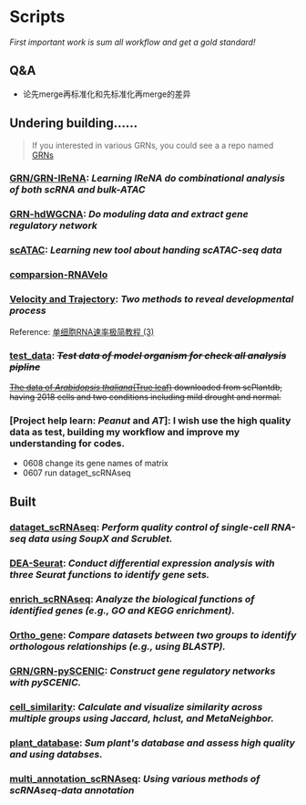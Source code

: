 # Scripts
*First important work is sum all workflow and get a gold standard!*

## Q&A
  - 论先merge再标准化和先标准化再merge的差异

## Undering building……
> If you interested in various GRNs, you could see a a repo named [GRNs](https://github.com/ydgenomics/GRNs)

### [GRN/GRN-IReNA](GRN/GRN-IReNA): *Learning IReNA do combinational analysis of both scRNA and bulk-ATAC*
### [GRN-hdWGCNA](GRN/GRN-hdWGCNA): *Do moduling data and extract gene regulatory network*

### [scATAC](scATAC): *Learning new tool about handing scATAC-seq data*

### [comparsion-RNAVelo](Trajectory/Velocity)

### [Velocity and Trajectory](Trajectory): *Two methods to reveal developmental process*
  Reference: [单细胞RNA速率极简教程 (3)](https://mp.weixin.qq.com/s/JAVNLCZGJlmDkzHwoD106g)

### [test_data](): *~~Test data of model organism for check all analysis pipline~~*
  ~~[The data of *Arabidopsis thaliana*(True leaf)](test_data/ERP132245.h5ad) downloaded from scPlantdb, having 2018 cells and two conditions including mild drought and normal.~~

### [Project help learn: *Peanut* and *AT*]: I wish use the high quality data as test, building my workflow and improve my understanding for codes.
  - 0608 change its gene names of matrix
  - 0607 run dataget_scRNAseq

## Built
  ### [**dataget_scRNAseq**](dataget_scRNAseq): *Perform quality control of single-cell RNA-seq data using SoupX and Scrublet.*

  ### [**DEA-Seurat**](DEA-Seurat): *Conduct differential expression analysis with three Seurat functions to identify gene sets.*

  ### [**enrich_scRNAseq**](enrich_scRNAseq): *Analyze the biological functions of identified genes (e.g., GO and KEGG enrichment).*

  ### [**Ortho_gene**](Ortho_gene): *Compare datasets between two groups to identify orthologous relationships (e.g., using BLASTP).*

  ### [**GRN/GRN-pySCENIC**](GRN/GRN-pySCENIC): *Construct gene regulatory networks with pySCENIC.*

  ### [**cell_similarity**](cell_similarity): *Calculate and visualize similarity across multiple groups using Jaccard, hclust, and MetaNeighbor.*

  ### [**plant_database**](plant_database.md): *Sum plant's database and assess high quality and using databses.*

  ### [**multi_annotation_scRNAseq**](multi_annotation_scRNAseq): *Using various methods of  scRNAseq-data annotation*

